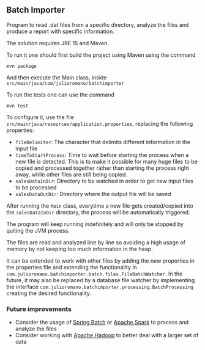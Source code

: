 ## Batch Importer

Program to read .dat files from a specific directory, analyze the files and produce a report with specific information.

The solution requires JRE 15 and Maven.

To run it one should first build the project using Maven using the command

```
mvn package
```

And then execute the Main class, inside `src/main/java/com/julioromano/batchimporter`

To run the tests one can use the command

```
mvn test
```

To configure it, use the file `src/main/java/resources/application.properties`, replacing the following properties:
* `fileDelimiter`: The character that delimits different information in the input file
* `timeToStartProcess`: Time to wait before starting the process when a new file is detected. This is to make it possible for many huge files to be copied and processed together rather than starting the process right away, while other files are still being copied.
* `salesDataInDir`: Directory to be watched in order to get new input files to be processed
* `salesDataOutDir`: Directory where the output file will be saved

After running the `Main` class, everytime a new file gets created/copied into the `salesDataInDir` directory, the process will be automatically triggered.

The program will keep running indefinitely and will only be stopped by quiting the JVM process.

The files are read and analyzed line by line so avoiding a high usage of memory by not keeping too much information in the heap. 

It can be extended to work with other files by adding the new properties in the properties file and extending the functionality in `com.julioromano.batchimporter.batch.files.FileBatchWatcher`. In the future, it may also be replaced by a database file watcher by implementing the interface `com.julioromano.batchimporter.processing.BatchProcessing` creating the desired functionality.

### Future improvements

* Consider the usage of [Spring Batch](https://spring.io/projects/spring-batch) or [Apache Spark](https://spark.apache.org/) to process and analyze the files
* Consider working with [Apache Hadoop](https://hadoop.apache.org/) to better deal with a larger set of data